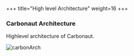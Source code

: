 +++
title="High level Architecture"
weight=16
+++

### Carbonaut Architecture

Highlevel architecture of Carbonaut.

![carbonArch](/images/CarbonautArch-v0.4.png)